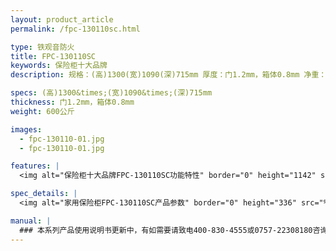 ```yaml
---
layout: product_article
permalink: /fpc-130110sc.html

type: 铁观音防火
title: FPC-130110SC
keywords: 保险柜十大品牌
description: 规格：(高)1300(宽)1090(深)715mm 厚度：门1.2mm，箱体0.8mm 净重：600公斤 /image-pro/fpc-130110-01.jpg /image-pro/fpc-130110-01.jpg 本系列产品使用说明书更新中，有如需要请致电400-830-4555或0757-22308180咨询

specs: (高)1300&times;(宽)1090&times;(深)715mm
thickness: 门1.2mm，箱体0.8mm
weight: 600公斤

images:
  - fpc-130110-01.jpg
  - fpc-130110-01.jpg

features: |
  <img alt="保险柜十大品牌FPC-130110SC功能特性" border="0" height="1142" src="%PRODIMGS%/fpc-gn.jpg" width="538" />

spec_details: |
  <img alt="家用保险柜FPC-130110SC产品参数" border="0" height="336" src="%PRODIMGS%/fpc-cpcs.jpg" width="538" />

manual: |
  ### 本系列产品使用说明书更新中，有如需要请致电400-830-4555或0757-22308180咨询，谢谢！
---
```

